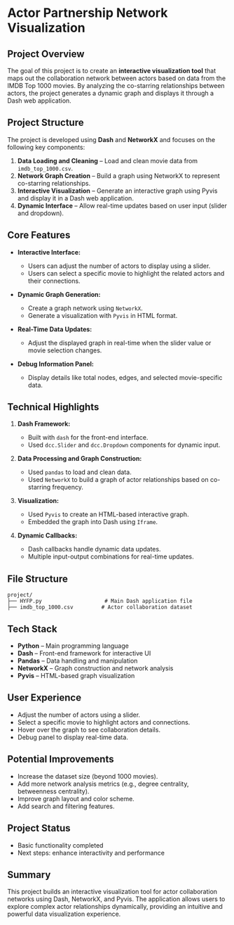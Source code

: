 
# Actor Partnership Network Visualization

## Project Overview
The goal of this project is to create an **interactive visualization tool** that maps out the collaboration network between actors based on data from the IMDB Top 1000 movies. By analyzing the co-starring relationships between actors, the project generates a dynamic graph and displays it through a Dash web application.

## Project Structure
The project is developed using **Dash** and **NetworkX** and focuses on the following key components:
1. **Data Loading and Cleaning** – Load and clean movie data from `imdb_top_1000.csv`.
2. **Network Graph Creation** – Build a graph using NetworkX to represent co-starring relationships.
3. **Interactive Visualization** – Generate an interactive graph using Pyvis and display it in a Dash web application.
4. **Dynamic Interface** – Allow real-time updates based on user input (slider and dropdown).

## Core Features
- **Interactive Interface:**  
  - Users can adjust the number of actors to display using a slider.  
  - Users can select a specific movie to highlight the related actors and their connections.

- **Dynamic Graph Generation:**  
  - Create a graph network using `NetworkX`.  
  - Generate a visualization with `Pyvis` in HTML format.

- **Real-Time Data Updates:**  
  - Adjust the displayed graph in real-time when the slider value or movie selection changes.

- **Debug Information Panel:**  
  - Display details like total nodes, edges, and selected movie-specific data.

## Technical Highlights
1. **Dash Framework:**  
   - Built with `dash` for the front-end interface.  
   - Used `dcc.Slider` and `dcc.Dropdown` components for dynamic input.

2. **Data Processing and Graph Construction:**  
   - Used `pandas` to load and clean data.  
   - Used `NetworkX` to build a graph of actor relationships based on co-starring frequency.

3. **Visualization:**  
   - Used `Pyvis` to create an HTML-based interactive graph.  
   - Embedded the graph into Dash using `Iframe`.

4. **Dynamic Callbacks:**  
   - Dash callbacks handle dynamic data updates.  
   - Multiple input-output combinations for real-time updates.

## File Structure
```plaintext
project/
├── HYFP.py                    # Main Dash application file
├── imdb_top_1000.csv         # Actor collaboration dataset          
```

## Tech Stack
- **Python** – Main programming language  
- **Dash** – Front-end framework for interactive UI  
- **Pandas** – Data handling and manipulation  
- **NetworkX** – Graph construction and network analysis  
- **Pyvis** – HTML-based graph visualization  

## User Experience
- Adjust the number of actors using a slider.  
- Select a specific movie to highlight actors and connections.  
- Hover over the graph to see collaboration details.  
- Debug panel to display real-time data.  

## Potential Improvements
- Increase the dataset size (beyond 1000 movies).  
- Add more network analysis metrics (e.g., degree centrality, betweenness centrality).  
- Improve graph layout and color scheme.  
- Add search and filtering features.  

## Project Status
- Basic functionality completed  
- Next steps: enhance interactivity and performance  

## Summary
This project builds an interactive visualization tool for actor collaboration networks using Dash, NetworkX, and Pyvis. The application allows users to explore complex actor relationships dynamically, providing an intuitive and powerful data visualization experience.
